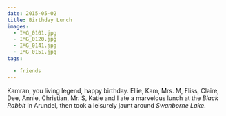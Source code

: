 ```yaml
---
date: 2015-05-02
title: Birthday Lunch
images:
  - IMG_0101.jpg
  - IMG_0120.jpg
  - IMG_0141.jpg
  - IMG_0151.jpg
tags:

  - friends
---
```

Kamran, you living legend, happy birthday. Ellie, Kam, Mrs. M, Fliss, Claire, Dee, Annie, Christian, Mr. S, Katie and I ate a marvelous lunch at the _Black Rabbit_ in Arundel, then took a leisurely jaunt around _Swanborne Lake_. 